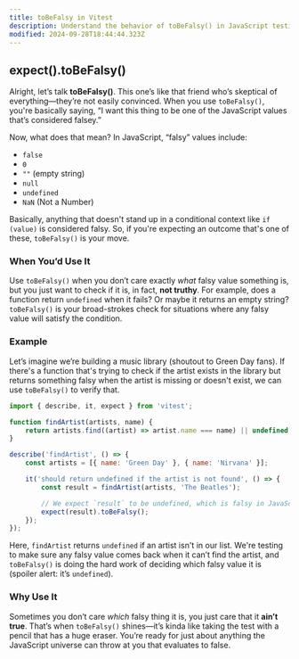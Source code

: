 ```yaml
---
title: toBeFalsy in Vitest
description: Understand the behavior of toBeFalsy() in JavaScript testing.
modified: 2024-09-28T18:44:44.323Z
---
```


## expect().toBeFalsy()

Alright, let’s talk **toBeFalsy()**. This one’s like that friend who’s skeptical of everything—they’re not easily convinced. When you use `toBeFalsy()`, you're basically saying, “I want this thing to be one of the JavaScript values that’s considered falsey.”

Now, what does that mean? In JavaScript, “falsy” values include:

- `false`
- `0`
- `""` (empty string)
- `null`
- `undefined`
- `NaN` (Not a Number)

Basically, anything that doesn't stand up in a conditional context like `if (value)` is considered falsy. So, if you're expecting an outcome that's one of these, `toBeFalsy()` is your move.

### When You’d Use It

Use `toBeFalsy()` when you don’t care exactly *what* falsy value something is, but you just want to check if it is, in fact, **not truthy**. For example, does a function return `undefined` when it fails? Or maybe it returns an empty string? `toBeFalsy()` is your broad-strokes check for situations where any falsy value will satisfy the condition.

### Example

Let’s imagine we’re building a music library (shoutout to Green Day fans). If there's a function that's trying to check if the artist exists in the library but returns something falsy when the artist is missing or doesn't exist, we can use `toBeFalsy()` to verify that.

```javascript
import { describe, it, expect } from 'vitest';

function findArtist(artists, name) {
	return artists.find((artist) => artist.name === name) || undefined;
}

describe('findArtist', () => {
	const artists = [{ name: 'Green Day' }, { name: 'Nirvana' }];

	it('should return undefined if the artist is not found', () => {
		const result = findArtist(artists, 'The Beatles');

		// We expect `result` to be undefined, which is falsy in JavaScript
		expect(result).toBeFalsy();
	});
});
```

Here, `findArtist` returns `undefined` if an artist isn't in our list. We're testing to make sure any falsy value comes back when it can’t find the artist, and `toBeFalsy()` is doing the hard work of deciding which falsy value it is (spoiler alert: it’s `undefined`).

### Why Use It

Sometimes you don’t care *which* falsy thing it is, you just care that it **ain’t true**. That’s when `toBeFalsy()` shines—it’s kinda like taking the test with a pencil that has a huge eraser. You’re ready for just about anything the JavaScript universe can throw at you that evaluates to false.

```ts
```
